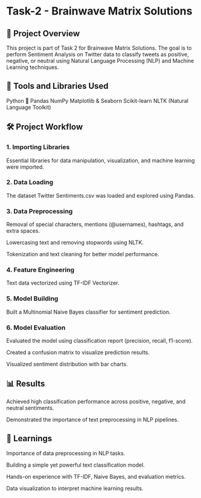 # Task-2 - Brainwave Matrix Solutions

## 📌 Project Overview
This project is part of Task 2 for Brainwave Matrix Solutions.
The goal is to perform Sentiment Analysis on Twitter data to classify tweets as positive, negative, or neutral using Natural Language Processing (NLP) and Machine Learning techniques.

## 🚀 Tools and Libraries Used
Python 🐍
Pandas
NumPy
Matplotlib & Seaborn
Scikit-learn
NLTK (Natural Language Toolkit)

## 🛠️ Project Workflow
### 1. Importing Libraries
Essential libraries for data manipulation, visualization, and machine learning were imported.

### 2. Data Loading
The dataset Twitter Sentiments.csv was loaded and explored using Pandas.

### 3. Data Preprocessing
Removal of special characters, mentions (@usernames), hashtags, and extra spaces.

Lowercasing text and removing stopwords using NLTK.

Tokenization and text cleaning for better model performance.

### 4. Feature Engineering
Text data vectorized using TF-IDF Vectorizer.

### 5. Model Building
Built a Multinomial Naive Bayes classifier for sentiment prediction.

### 6. Model Evaluation
Evaluated the model using classification report (precision, recall, f1-score).

Created a confusion matrix to visualize prediction results.

Visualized sentiment distribution with bar charts.

## 📊 Results
Achieved high classification performance across positive, negative, and neutral sentiments.

Demonstrated the importance of text preprocessing in NLP pipelines.

## 🧠 Learnings
Importance of data preprocessing in NLP tasks.

Building a simple yet powerful text classification model.

Hands-on experience with TF-IDF, Naive Bayes, and evaluation metrics.

Data visualization to interpret machine learning results.


